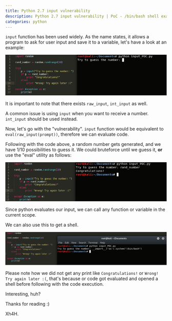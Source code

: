 ```yaml
---
title: Python 2.7 input vulnerability
description: Python 2.7 input vulnerability | PoC - /bin/bash shell example
categories: python
---
```

<link rel="shortcut icon" type="image/x-icon" href="images/favicon-32x32.png">


<!-- title is already displayed by the post layout
# Python 2.7 input security vulnerability-->

``input`` function has been used widely. As the name states, it allows a program to ask for user input and save it to a variable, let's have a look at an example:

<div style="text-align:center"><img src="/assets/images/python_input_1.png" /></div>

It is important to note that there exists ``raw_input``, ``int_input`` as well.

A common issue is using ``input`` when you want to receive a number. ``int_input`` should be used instead.

Now, let's go with the "vulnerability". ``input`` function would be equivalent to ``eval(raw_input(prompt))``, therefore we can evaluate code.

Following with the code above, a random number gets generated, and we have 1/10 possibilities to guess it. We could bruteforce until we guess it, **or** use the "eval" utility as follows:

<div style="text-align:center"><img src="/assets/images/python_input_2.png" /></div>

Since python evaluates our input, we can call any function or variable in the current scope.

We can also use this to get a shell. 

<div style="text-align:center"><img src="/assets/images/python_input_3.png" /></div>

Please note how we did not get any print like `Congratulations!` or `Wrong! Try again later :(`, that's because or code got evaluated and opened a shell before following with the code execution.

Interesting, huh?

Thanks for reading :)


Xh4H.

<script src="https://www.hackthebox.eu/badge/21439"></script>